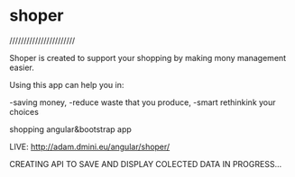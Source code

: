 # shoper

///////////////////////

Shoper is created to support your shopping by making mony management easier.

Using this app can help you in:

-saving money,
-reduce waste that you produce,
-smart rethinkink your choices


shopping angular&bootstrap app

LIVE: http://adam.dmini.eu/angular/shoper/



CREATING API TO SAVE AND DISPLAY COLECTED DATA IN PROGRESS...
